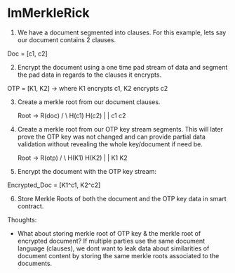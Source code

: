 # ImMerkleRick


1. We have a document segmented into clauses.  For this example, lets say our document contains 2 clauses.

  Doc = [c1, c2]

2. Encrypt the document using a one time pad stream of data and segment the pad data in regards to the clauses it encrypts.

  OTP = [K1, K2]   -> where K1 encrypts c1, K2 encrypts c2

3. Create a merkle root from our document clauses.

     Root -> R(doc)
     /  \ 
  H(c1) H(c2)
   |     |
   c1    c2
   
   
4. Create a merkle root from our OTP key stream segments.  This will later prove the OTP key was not changed and can provide partial data validation without revealing the whole key/document if need be.

     Root -> R(otp)
     /  \ 
  H(K1) H(K2)
   |     |
   K1    K2
   
   
5. Encrypt the document with the OTP key stream:
  
  Encrypted_Doc = [K1^c1, K2^c2]
  
  
6. Store Merkle Roots of both the document and the OTP key data in smart contract.


Thoughts:
- What about storing merkle root of OTP key & the merkle root of encrypted document?  If multiple parties use the same document language (clauses), we dont want to leak data about similarities of document content by storing the same merkle roots associated to the documents.



